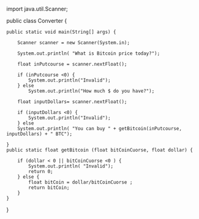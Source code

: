 import java.util.Scanner;

public class Converter {

    public static void main(String[] args) {

        Scanner scanner = new Scanner(System.in);

        System.out.println( "What is Bitcoin price today?");

        float inPutcourse = scanner.nextFloat();

        if (inPutcourse <0) {
            System.out.println("Invalid");
        } else
            System.out.println("How much $ do you have?");

        float inputDollars= scanner.nextFloat();

        if (inputDollars <0) {
            System.out.println("Invalid");
        } else
        System.out.println( "You can buy " + getBitcoin(inPutcourse, inputDollars) + " BTC");

    }
    public static float getBitcoin (float bitCoinCuorse, float dollar) {

        if (dollar < 0 || bitCoinCuorse <0 ) {
            System.out.println( "Invalid");
            return 0;
        } else {
            float bitCoin = dollar/bitCoinCuorse ;
            return bitCoin;
        }
    }
}
